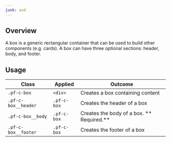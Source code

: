 ```yaml
---
junk: asd
---
```

## Overview

A box is a generic rectangular container that can be used to build other components (e.g. cards).  A box can have three optional sections: header, body, and footer. 

## Usage

| Class                | Applied     | Outcome                                                                                                                                                                              |
| -------------------- | ----------- | ------------------------------------------------------------------------------------------------------------------------------------------------------------------------------------ |
| `.pf-c-box`          | `<div>`     | Creates a box containing content                                                                                                                                                     |
| `.pf-c-box__header`          | `.pf-c-box`     | Creates the header of a box                                                                                                                                                     |
| `.pf-c-box__body`          | `.pf-c-box`     | Creates the body of a box.  ** Required.**                                                                                                                                                   |
| `.pf-c-box__footer`          | `.pf-c-box`     | Creates the footer of a box                                                                                                                                                     |
